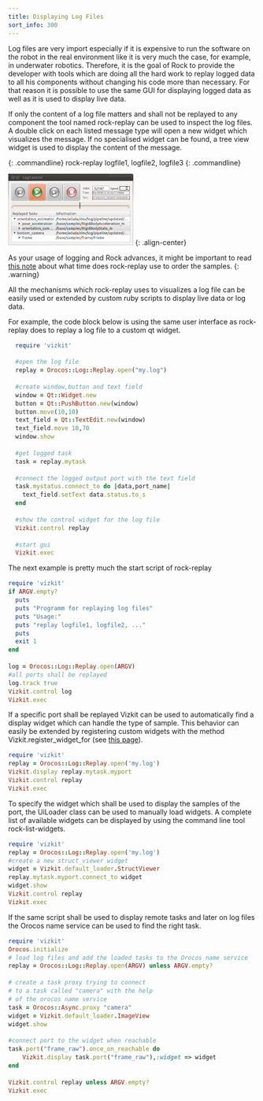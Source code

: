 ```yaml
---
title: Displaying Log Files
sort_info: 300
---
```


Log files are very import especially if it is expensive to run the software on
the robot in the real environment like it is very much the case, for example, in
underwater robotics. Therefore, it is the goal of Rock to provide the developer
with tools which are doing all the hard work to replay logged data to all his
components without changing his code more than necessary. For that reason it is
possible to use the same GUI for displaying logged data as well as it is used to
display live data.

If only the content of a log file matters and shall not be replayed to any
component the tool named rock-replay can be used to inspect the log files. A
double click on each listed message type will open a new widget which visualizes
the message. If no specialised widget can be found, a tree view widget is used to
display the content of the message.

{: .commandline}
rock-replay logfile1, logfile2, logfile3
{: .commandline}

![Rock-Replay](300_replay.png)
{: .align-center}

As your usage of logging and Rock advances, it might be important to read [this
note](../data_analysis/replaying_logfiles.html#time) about what time does
rock-replay use to order the samples.
{: .warning}

All the mechanisms which rock-replay uses to visualizes a log file can be easily
used or extended by custom ruby scripts to display live data or log data.

For example, the code block below is using the same user interface as rock-replay
does to replay a log file to a custom qt widget.

~~~ ruby
  require 'vizkit'

  #open the log file
  replay = Orocos::Log::Replay.open("my.log")

  #create window,button and text field
  window = Qt::Widget.new
  button = Qt::PushButton.new(window)
  button.move(10,10)
  text_field = Qt::TextEdit.new(window)
  text_field.move 10,70
  window.show

  #get logged task
  task = replay.mytask
  
  #connect the logged output port with the text field
  task.mystatus.connect_to do |data,port_name|
    text_field.setText data.status.to_s
  end

  #show the control widget for the log file
  Vizkit.control replay

  #start gui
  Vizkit.exec
~~~

The next example is pretty much the start script of rock-replay

~~~ ruby
require 'vizkit'
if ARGV.empty?
  puts
  puts "Programm for replaying log files"
  puts "Usage:"
  puts "replay logfile1, logfile2, ..."
  puts
  exit 1
end

log = Orocos::Log::Replay.open(ARGV)
#all ports shall be replayed
log.track true
Vizkit.control log
Vizkit.exec
~~~

If a specific port shall be replayed Vizkit can be used to automatically find 
a display widget which can handle the type of sample. This behavior can easily
be extended by registering custom widgets with the method 
Vizkit.register_widget_for (see [this page](600_writing_vizkit_widget.html)).

~~~ ruby
require 'vizkit'
replay = Orocos::Log::Replay.open('my.log')
Vizkit.display replay.mytask.myport
Vizkit.control replay
Vizkit.exec
~~~

To specify the widget which shall be used to display the samples of the port,
the UiLoader class can be used to manually load widgets.  A complete list of
available widgets can be displayed by using the command line tool
rock-list-widgets.

~~~ ruby
require 'vizkit'
replay = Orocos::Log::Replay.open('my.log')
#create a new struct_viewer widget
widget = Vizkit.default_loader.StructViewer
replay.mytask.myport.connect_to widget
widget.show
Vizkit.control replay
Vizkit.exec 
~~~

If the same script shall be used to display remote tasks and later on log files 
the Orocos name service can be used to find the right task.

~~~ ruby
require 'vizkit'
Orocos.initialize
# load log files and add the loaded tasks to the Orocos name service
replay = Orocos::Log::Replay.open(ARGV) unless ARGV.empty?

# create a task proxy trying to connect
# to a task called "camera" with the help
# of the orocos name service
task = Orocos::Async.proxy "camera"
widget = Vizkit.default_loader.ImageView
widget.show

#connect port to the widget when reachable
task.port("frame_raw").once_on_reachable do
    Vizkit.display task.port("frame_raw"),:widget => widget
end

Vizkit.control replay unless ARGV.empty?
Vizkit.exec
~~~

